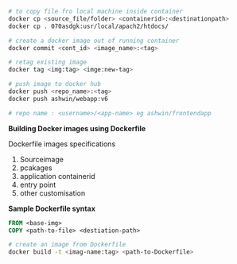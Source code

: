 ```bash
# to copy file fro local machine inside container
docker cp <source_file/folder> <containerid>:<destinationpath>
docker cp . 070asdgk:usr/local/apach2/htdocs/

# create a docker image out of running container
docker commit <cont_id> <image_name>:<tag>

# retag existing image
docker tag <img:tag> <imge:new-tag>

# push image to docker hub
docker push <repo_name>:<tag>
docker push ashwin/webapp:v6

# repo name : <username>/<app-name> eg ashwin/frontendapp
```

**Building Docker images using Dockerfile**

Dockerfile images specifications
1. Sourceimage
2. pcakages
3. application containerid
4. entry point
5. other customisation


**Sample Dockerfile syntax**
```Dockerfile
FROM <base-img>
COPY <path-to-file> <destiation-path>
```
```bash
# create an image from Dockerfile
docker build -t <imag-name:tag> <path-to-Dockerfile>
```
